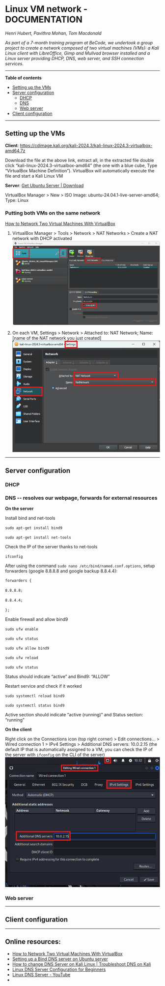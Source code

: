 # Linux VM network - DOCUMENTATION

*Henri Hubert, Pavithra Mohan, Tom Macdonald*

*As part of a 7-month training program at BeCode, we undertook a group project to create a network composed of two virtual machines (VMs): a Kali Linux client with LibreOffice, Gimp and Mullvad browser installed and a Linux server providing DHCP, DNS, web server, and SSH connection services.*
___
**Table of contents**
- [Setting up the VMs](#setting-up-the-vms)
- [Server configuration](#server-configuration)
	- [DHCP](#dhcp)
	- [DNS](#dns----resolves-our-webpage-forwards-for-external-resources)
	- [Web server](#web-server)
- [Client configuration](#client-configuration)
___
## Setting up the VMs

**Client**: https://cdimage.kali.org/kali-2024.3/kali-linux-2024.3-virtualbox-amd64.7z

Download the file at the above link, extract all, in the extracted file double click “kali-linux-2024.3-virtualbox-amd64” (the one with a blue cube, Type “VirtualBox Machine Definition”). VirtualBox will automatically execute the file and start a Kali Linux VM

**Server**: [Get Ubuntu Server | Download](https://ubuntu.com/download/server)

VirtualBox Manager > New > ISO Image: ubuntu-24.04.1-live-server-amd64; Type: Linux

### Putting both VMs on the same network

[How to Network Two Virtual Machines With VirtualBox](https://www.makeuseof.com/how-network-two-virtual-machines-with-virtualbox/)

1. VirtualBox Manager > Tools > Network > NAT Networks > Create a NAT network with DHCP activated
![](./Assets/nat%20network%20tools.png)
  
3. On each VM, Settings > Network > Attached to: NAT Network; Name: [name of the NAT network you just created]
![](./Assets/nat%20network%20hosts.png)
___
## Server configuration

### DHCP


### DNS -- resolves our webpage, forwards for external resources

**On the server**

Install bind and net-tools

`sudo apt-get install bind9`

`sudo apt-get install net-tools`

Check the IP of the server thanks to net-tools

`ifconfig`

After using the command `sudo nano /etc/bind/named.conf.options`, setup forwarders (google 8.8.8.8 and google backup 8.8.4.4):

```
forwarders {

8.8.8.8;

8.8.4.4;

};
```

Enable firewall and allow bind9

`sudo ufw enable`

`sudo ufw status`

`sudo ufw allow bind9`

`sudo ufw reload`

`sudo ufw status`

Status should indicate “active” and Bind9: “ALLOW”

Restart service and check if it worked

`sudo systemctl reload bind9`

`sudo systemctl status bind9`

Active section should indicate “active (running)” and Status section: “running”

**On the client**

Right click on the Connections icon (top right corner) > Edit connections… > Wired connection 1 > IPv4 Settings > Additional DNS servers: 10.0.2.15 (the default IP that is automatically assigned to a VM, you can check the IP of the server with `ifconfig` on the CLI of the server)
![](./Assets/client%20dns.png)

### Web server


___
## Client configuration
  
  
  
  
  
  
___
## Online resources:

- [How to Network Two Virtual Machines With VirtualBox](https://www.makeuseof.com/how-network-two-virtual-machines-with-virtualbox/) 
- [Setting up a Bind DNS server on Ubuntu server](https://youtu.be/DuVNclBfykw)
- [How to change DNS Server on Kali Linux | Troubleshoot DNS on Kali](https://youtu.be/Ya0AZDPgvNk)
- [Linux DNS Server Configuration for Beginners](https://youtu.be/I8lawEbZKxA)
- [Linux DNS Server - YouTube](https://www.youtube.com/playlist?list=PL291a0KYQZSK6E_1j9xkkieCOi_867pyc)
- 
